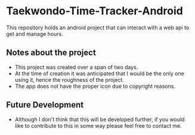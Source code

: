 Taekwondo-Time-Tracker-Android
==============================

This repository holds an android project that can interact with a web api to get and manage hours.

## Notes about the project

- This project was created over a span of two days. 
- At the time of creation it was anticipated that I would be the only one using it, hence the roughness of the project.
- The app does not have the proper icon due to copyright reasons.

## Future Development

- Although I don't think that this will be developed further, if you would like to contribute to this in some way please feel free to contact me.
